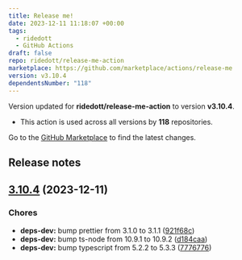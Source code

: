 ```yaml
---
title: Release me!
date: 2023-12-11 11:18:07 +00:00
tags:
  - ridedott
  - GitHub Actions
draft: false
repo: ridedott/release-me-action
marketplace: https://github.com/marketplace/actions/release-me
version: v3.10.4
dependentsNumber: "118"
---
```



Version updated for **ridedott/release-me-action** to version **v3.10.4**.
- This action is used across all versions by **118** repositories.

Go to the [GitHub Marketplace](https://github.com/marketplace/actions/release-me) to find the latest changes.

## Release notes

## [3.10.4](https://github.com/ridedott/release-me-action/compare/v3.10.3...v3.10.4) (2023-12-11)


### Chores

* **deps-dev:** bump prettier from 3.1.0 to 3.1.1 ([921f68c](https://github.com/ridedott/release-me-action/commit/921f68cbe1fcaa2d6328255cdd41db6affe31d57))
* **deps-dev:** bump ts-node from 10.9.1 to 10.9.2 ([d184caa](https://github.com/ridedott/release-me-action/commit/d184caa1a6f9f6be1c20a75ba8f50b69bfb5427c))
* **deps-dev:** bump typescript from 5.2.2 to 5.3.3 ([7776776](https://github.com/ridedott/release-me-action/commit/7776776b10173a103b61f6aae3e324bde9017905))




